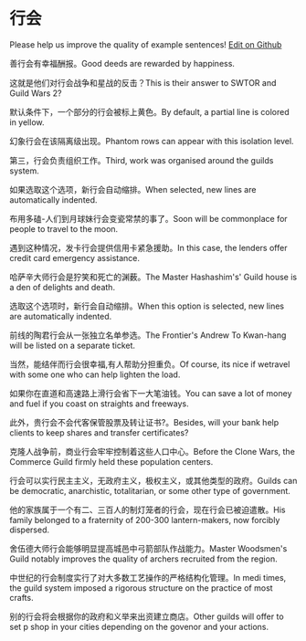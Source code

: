 # 行会

Please help us improve the quality of example sentences! [Edit on Github](https://github.com/jiyushe/jiyu-example-sentence-source/blob/main/chinese/hanghui.md)

<p><span class="chinese">善行会有幸福酬报。</span><span class="english">Good deeds are rewarded by happiness.</span></p>

<p><span class="chinese">这就是他们对行会战争和星战的反击？</span><span class="english">This is their answer to SWTOR and Guild Wars 2?</span></p>

<p><span class="chinese">默认条件下，一个部分的行会被标上黄色。</span><span class="english">By default, a partial line is colored in yellow.</span></p>

<p><span class="chinese">幻象行会在该隔离级出现。</span><span class="english">Phantom rows can appear with this isolation level.</span></p>

<p><span class="chinese">第三，行会负责组织工作。</span><span class="english">Third, work was organised around the guilds system.</span></p>

<p><span class="chinese">如果选取这个选项，新行会自动缩排。</span><span class="english">When selected, new lines are automatically indented.</span></p>

<p><span class="chinese">布用多磕-人们到月球妹行会变瓷常禁的事了。</span><span class="english">Soon will be commonplace for people to travel to the moon.</span></p>

<p><span class="chinese">遇到这种情况，发卡行会提供信用卡紧急援助。</span><span class="english">In this case, the lenders offer credit card emergency assistance.</span></p>

<p><span class="chinese">哈萨辛大师行会是狞笑和死亡的渊薮。</span><span class="english">The Master Hashashim's' Guild house is a den of delights and death.</span></p>

<p><span class="chinese">选取这个选项时，新行会自动缩排。</span><span class="english">When this option is selected, new lines are automatically indented.</span></p>

<p><span class="chinese">前线的陶君行会从一张独立名单参选。</span><span class="english">The Frontier's Andrew To Kwan-hang will be listed on a separate ticket.</span></p>

<p><span class="chinese">当然，能结伴而行会很幸福,有人帮助分担重负。</span><span class="english">Of course, its nice if wetravel with some one who can help lighten the load.</span></p>

<p><span class="chinese">如果你在直道和高速路上滑行会省下一大笔油钱。</span><span class="english">You can save a lot of money and fuel if you coast on straights and freeways.</span></p>

<p><span class="chinese">此外，贵行会不会代客保管股票及转让证书?。</span><span class="english">Besides, will your bank help clients to keep shares and transfer certificates?</span></p>

<p><span class="chinese">克隆人战争前，商业行会牢牢控制着这些人口中心。</span><span class="english">Before the Clone Wars, the Commerce Guild firmly held these population centers.</span></p>

<p><span class="chinese">行会可以实行民主主义，无政府主义，极权主义，或其他类型的政府。</span><span class="english">Guilds can be democratic, anarchistic, totalitarian, or some other type of government.</span></p>

<p><span class="chinese">他的家族属于一个有二、三百人的制灯笼者的行会，现在行会已被迫遣散。</span><span class="english">His family belonged to a fraternity of 200-300 lantern-makers, now forcibly dispersed.</span></p>

<p><span class="chinese">舍伍德大师行会能够明显提高城邑中弓箭部队作战能力。</span><span class="english">Master Woodsmen's Guild notably improves the quality of archers recruited from the region.</span></p>

<p><span class="chinese">中世纪的行会制度实行了对大多数工艺操作的严格结构化管理。</span><span class="english">In medi times, the guild system imposed a rigorous structure on the practice of most crafts.</span></p>

<p><span class="chinese">别的行会将会根据你的政府和义举来出资建立商店。</span><span class="english">Other guilds will offer to set p shop in your cities depending on the govenor and your actions.</span></p>

